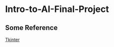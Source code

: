 # Intro-to-AI-Final-Project

## Some Reference

[Tkinter](https://www.tutorialspoint.com/python/python_gui_programming.htm)
